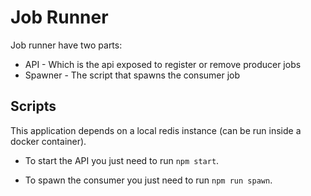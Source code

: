 # Job Runner

Job runner have two parts:

- API - Which is the api exposed to register or remove producer jobs
- Spawner - The script that spawns the consumer job

## Scripts

This application depends on a local redis instance (can be run inside a docker container).

- To start the API you just need to run `npm start`.

- To spawn the consumer you just need to run `npm run spawn`.
